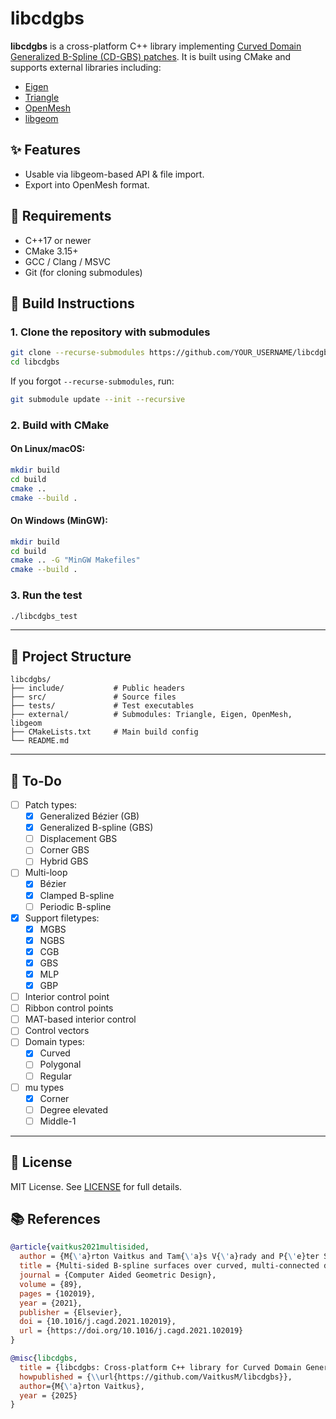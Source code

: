 # libcdgbs

**libcdgbs** is a cross-platform C++ library implementing [Curved Domain Generalized B-Spline (CD-GBS) patches](https://doi.org/10.1016/j.cagd.2021.102019). It is built using CMake and supports external libraries including:

- [Eigen](https://gitlab.com/libeigen/eigen.git)
- [Triangle](https://github.com/libigl/triangle)
- [OpenMesh](https://www.graphics.rwth-aachen.de:9000/OpenMesh/OpenMesh)
- [libgeom](https://github.com/salvipeter/libgeom)

## ✨ Features

- Usable via libgeom-based API & file import.
- Export into OpenMesh format.

## 🧰 Requirements

- C++17 or newer
- CMake 3.15+
- GCC / Clang / MSVC
- Git (for cloning submodules)

## 🧱 Build Instructions

### 1. Clone the repository with submodules

```bash
git clone --recurse-submodules https://github.com/YOUR_USERNAME/libcdgbs.git
cd libcdgbs
```

If you forgot `--recurse-submodules`, run:

```bash
git submodule update --init --recursive
```

### 2. Build with CMake

#### On Linux/macOS:

```bash
mkdir build
cd build
cmake ..
cmake --build .
```

#### On Windows (MinGW):

```bash
mkdir build
cd build
cmake .. -G "MinGW Makefiles"
cmake --build .
```

### 3. Run the test

```bash
./libcdgbs_test
```

---

## 🧩 Project Structure

```
libcdgbs/
├── include/           # Public headers
├── src/               # Source files
├── tests/             # Test executables
├── external/          # Submodules: Triangle, Eigen, OpenMesh, libgeom
├── CMakeLists.txt     # Main build config
└── README.md
```

---

## 📝 To-Do

- [ ] Patch types:
  - [x] Generalized Bézier (GB)
  - [x] Generalized B-spline (GBS)
  - [ ] Displacement GBS
  - [ ] Corner GBS
  - [ ] Hybrid GBS
- [ ] Multi-loop
  - [x] Bézier
  - [x] Clamped B-spline
  - [ ] Periodic B-spline
- [x] Support filetypes:
  - [x] MGBS
  - [x] NGBS
  - [x] CGB
  - [x] GBS
  - [x] MLP
  - [x] GBP
- [ ] Interior control point
- [ ] Ribbon control points
- [ ] MAT-based interior control
- [ ] Control vectors
- [ ] Domain types:
  - [x] Curved
  - [ ] Polygonal
  - [ ] Regular
- [ ] mu types
  - [x] Corner
  - [ ] Degree elevated
  - [ ] Middle-1

---

## 📜 License

MIT License. See [LICENSE](LICENSE) for full details.

## 📚 References

```bibtex
@article{vaitkus2021multisided,
  author = {M{\'a}rton Vaitkus and Tam{\'a}s V{\'a}rady and P{\'e}ter Salvi and {\'A}goston Sipos},
  title = {Multi-sided B-spline surfaces over curved, multi-connected domains},
  journal = {Computer Aided Geometric Design},
  volume = {89},
  pages = {102019},
  year = {2021},
  publisher = {Elsevier},
  doi = {10.1016/j.cagd.2021.102019},
  url = {https://doi.org/10.1016/j.cagd.2021.102019}
}

@misc{libcdgbs,
  title = {libcdgbs: Cross-platform C++ library for Curved Domain Generalized B-Spline (CD-GBS) patches},
  howpublished = {\\url{https://github.com/VaitkusM/libcdgbs}},
  author={M{\'a}rton Vaitkus},
  year = {2025}
}
```
